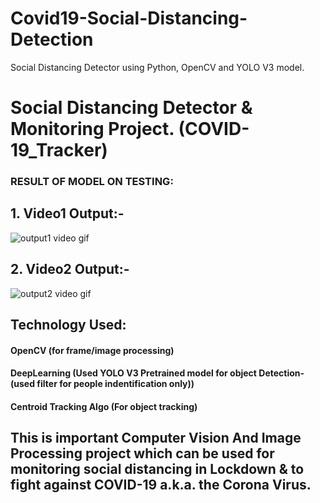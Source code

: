# Covid19-Social-Distancing-Detection
Social Distancing Detector using Python, OpenCV and YOLO V3 model.

# Social Distancing Detector & Monitoring Project. (COVID-19_Tracker)
### RESULT OF MODEL ON TESTING:
## 1. Video1 Output:-

![output1 video gif](https://user-images.githubusercontent.com/56020385/116824466-0ca61b00-aba8-11eb-9366-3321ac21a6b9.gif)


## 2. Video2 Output:-

![output2 video gif](https://user-images.githubusercontent.com/56020385/116824487-26476280-aba8-11eb-8e59-ce2e7c0c0c28.gif)


## Technology Used:
#### OpenCV (for frame/image processing)
#### DeepLearning (Used YOLO V3 Pretrained model for object Detection-(used filter for people indentification only))
#### Centroid Tracking Algo (For object  tracking)

## This is important Computer Vision And Image Processing project which can be used for monitoring social distancing in Lockdown & to fight against COVID-19 a.k.a. the Corona Virus.

